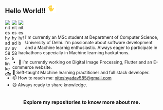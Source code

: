 ## Hello World!! <img src="https://github.com/nitesh585/nitesh585/blob/main/gifs/HI.gif" width="30px"></h2>

<a href="https://www.linkedin.com/in/niteshyadav585/">
  <img align="left" alt="niteshyadav585-linkedin" width="22px" src="https://cdn.jsdelivr.net/npm/simple-icons@v3/icons/linkedin.svg" />
</a>
<a href="https://www.instagram.com/niteshyadav585/">
  <img align="left" alt="niteshyadav585" width="22px" src="https://cdn.jsdelivr.net/npm/simple-icons@v3/icons/instagram.svg" />
</a>
<a href="https://www.facebook.com/niteshy585">
  <img align="left" alt="nitesh/fb" width="22px" src="https://cdn.jsdelivr.net/npm/simple-icons@v3/icons/facebook.svg" />
</a>
<br />
<br>

I'm currently an MSc student at Department of Computer Science, University of Delhi. I'm passionate about software development and a Machine learnig enthusiastic. Always eager to participate in hackathons especially in Machine learning hackathons.
<br />

- 🔭 I’m currently working on Digital Image Processing, Flutter and an E-commerce website.
- 🔭 Seft-taught Machine learning practitioner and full stack developer.
- 📫 How to reach me: niteshyadav585@gmail.com
- 😄 Always ready to share knowledge.

#
<div align="center">

### Explore my repositories to know more about me.

</div>
